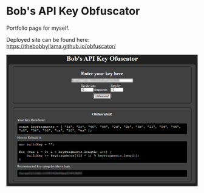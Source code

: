# Bob's API Key Obfuscator
Portfolio page for myself.

Deployed site can be found here:
https://thebobbyllama.github.io/obfuscator/

![Project Screenshot](/snapshot.png?raw=true)
